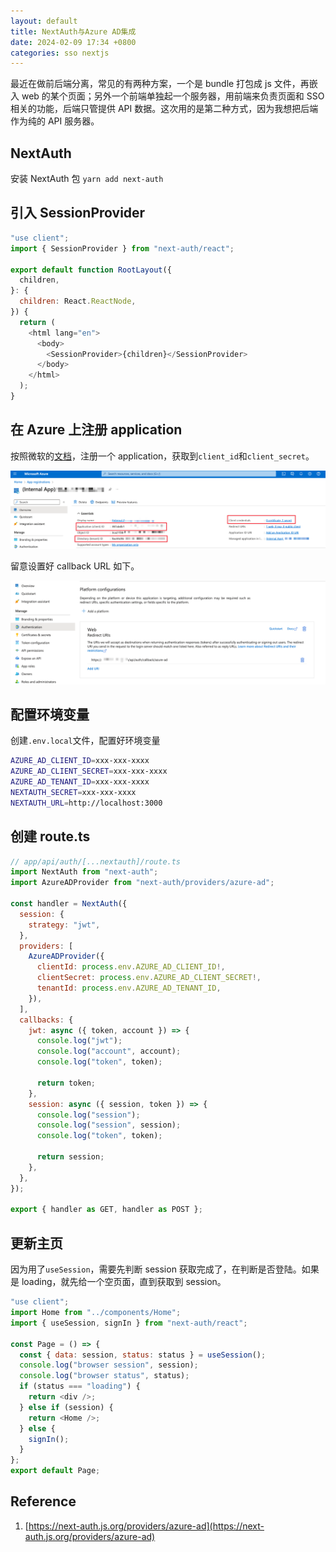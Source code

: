 ```yaml
---
layout: default
title: NextAuth与Azure AD集成
date: 2024-02-09 17:34 +0800
categories: sso nextjs
---
```


最近在做前后端分离，常见的有两种方案，一个是 bundle 打包成 js 文件，再嵌入 web 的某个页面；另外一个前端单独起一个服务器，用前端来负责页面和 SSO 相关的功能，后端只管提供 API 数据。这次用的是第二种方式，因为我想把后端作为纯的 API 服务器。

## NextAuth

安装 NextAuth 包 `yarn add next-auth`

## 引入 SessionProvider

```js
"use client";
import { SessionProvider } from "next-auth/react";

export default function RootLayout({
  children,
}: {
  children: React.ReactNode,
}) {
  return (
    <html lang="en">
      <body>
        <SessionProvider>{children}</SessionProvider>
      </body>
    </html>
  );
}
```

## 在 Azure 上注册 application

按照微软的[文档](https://learn.microsoft.com/en-us/entra/identity-platform/quickstart-register-app)，注册一个 application，获取到`client_id`和`client_secret`。

<img src="/images/azure_app_registration.png" width="800px">

留意设置好 callback URL 如下。

<img src="/images/azure_callback_url.png" width="800px">

## 配置环境变量

创建`.env.local`文件，配置好环境变量

```bash
AZURE_AD_CLIENT_ID=xxx-xxx-xxxx
AZURE_AD_CLIENT_SECRET=xxx-xxx-xxxx
AZURE_AD_TENANT_ID=xxx-xxx-xxxx
NEXTAUTH_SECRET=xxx-xxx-xxxx
NEXTAUTH_URL=http://localhost:3000
```

## 创建 route.ts

```javascript
// app/api/auth/[...nextauth]/route.ts
import NextAuth from "next-auth";
import AzureADProvider from "next-auth/providers/azure-ad";

const handler = NextAuth({
  session: {
    strategy: "jwt",
  },
  providers: [
    AzureADProvider({
      clientId: process.env.AZURE_AD_CLIENT_ID!,
      clientSecret: process.env.AZURE_AD_CLIENT_SECRET!,
      tenantId: process.env.AZURE_AD_TENANT_ID,
    }),
  ],
  callbacks: {
    jwt: async ({ token, account }) => {
      console.log("jwt");
      console.log("account", account);
      console.log("token", token);

      return token;
    },
    session: async ({ session, token }) => {
      console.log("session");
      console.log("session", session);
      console.log("token", token);

      return session;
    },
  },
});

export { handler as GET, handler as POST };

```

## 更新主页

因为用了`useSession`，需要先判断 session 获取完成了，在判断是否登陆。如果是 loading，就先给一个空页面，直到获取到 session。

```javascript
"use client";
import Home from "../components/Home";
import { useSession, signIn } from "next-auth/react";

const Page = () => {
  const { data: session, status: status } = useSession();
  console.log("browser session", session);
  console.log("browser status", status);
  if (status === "loading") {
    return <div />;
  } else if (session) {
    return <Home />;
  } else {
    signIn();
  }
};
export default Page;
```

## Reference

1. [https://next-auth.js.org/providers/azure-ad](https://next-auth.js.org/providers/azure-ad)
